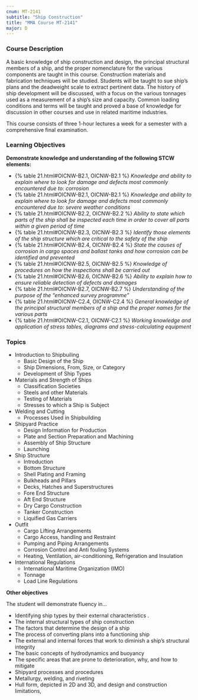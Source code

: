 ```yaml
---
cnum: MT-2141
subtitle: "Ship Construction"
title: "MMA Course MT-2141"
major: D
---
```


### Course Description

A basic knowledge of ship construction and design, the principal structural members of a ship, and the proper nomenclature for the various components are taught in this course. Construction materials and fabrication techniques will be studied. Students will be taught to sue ship’s plans and the deadweight scale to extract pertinent data. The history of ship development will be discussed, with a focus on the various tonnages used as a measurement of a ship’s size and capacity. Common loading conditions and terms will be taught and proved a base of knowledge for discussion in other courses and use in related maritime industries.

This course consists of three 1-hour lectures a week for a semester with a comprehensive final examination.


### Learning Objectives

**Demonstrate knowledge and understanding of the following STCW elements:**

* {% table 21.html#OICNW-B2.1, OICNW-B2.1 %} *Knowledge and ability to explain where to look for damage and defects most commonly encountered due to: corrosion*
* {% table 21.html#OICNW-B2.1, OICNW-B2.1 %} *Knowledge and ability to explain where to look for damage and defects most commonly encountered due to: severe weather conditions*
* {% table 21.html#OICNW-B2.2, OICNW-B2.2 %} *Ability to state which parts of the ship shall be inspected each time in order to cover all parts within a given period of time*
* {% table 21.html#OICNW-B2.3, OICNW-B2.3 %} *Identify those elements of the ship structure which are critical to the safety of the ship*
* {% table 21.html#OICNW-B2.4, OICNW-B2.4 %} *State the causes of corrosion in cargo spaces and ballast tanks and how corrosion can be identified and prevented*
* {% table 21.html#OICNW-B2.5, OICNW-B2.5 %} *Knowledge of procedures on how the inspections shall be carried out*
* {% table 21.html#OICNW-B2.6, OICNW-B2.6 %} *Ability to explain how to ensure reliable detection of defects and damages*
* {% table 21.html#OICNW-B2.7, OICNW-B2.7 %} *Understanding of the purpose of the “enhanced survey programme”*
* {% table 21.html#OICNW-C2.4, OICNW-C2.4 %} *General knowledge of the principal structural members of a ship and the proper names for the various parts*
* {% table 21.html#OICNW-C2.1, OICNW-C2.1 %} *Working knowledge and application of stress tables, diagrams and stress-calculating equipment*


### Topics

* Introduction to Shipbuiling
	* Basic Design of the Ship
	* Ship Dimensions, From, Size, or Category
	* Development of Ship Types
* Materials and Strength of Ships
	* Classification Societies
	* Steels and other Materials
	* Testing of Materials
	* Stresses to which a Ship is Subject
* Welding and Cutting
	* Processes Used in Shipbuilding
* Shipyard Practice
	* Design Information for Production
	* Plate and Section Preparation and Machining
	* Assembly of Ship Structure
	* Launching
* Ship Structure
	* Introduction
	* Bottom Structure
	* Shell Plating and Framing
	* Bulkheads and Pillars
	* Decks, Hatches and Superstructures
	* Fore End Structure
	* Aft End Structure
	* Dry Cargo Construction
	* Tanker Construction
	* Liquified Gas Carriers
* Outfit
	* Cargo Lifting Arrangements
	* Cargo Access, handling and Restraint
	* Pumping and Piping Arrangements
	* Corrosion Control and Anti fouling Systems
	* Heating, Ventilation, air-conditioning, Refrigeration and Insulation
* International Regulations	
	* International Maritime Organization (IMO)
	* Tonnage
	* Load Line Regulations


**Other objectives**

The student will demonstrate fluency in…
 
*  Identifying ship types by their external characteristics .
*  The internal structural types of ship construction
*  The factors that determine the design of a ship
*  The process of converting plans into a functioning ship
*  The external and internal forces that work to diminish a ship’s structural integrity
*  The basic concepts of hydrodynamics and buoyancy
*  The specific areas that are prone to deterioration, why, and how  to mitigate
*  Shipyard processes and procedures
*  Metallurgy, welding, and riveting
*  Hull form, depicted in 2D and 3D, and design and construction limitations,



